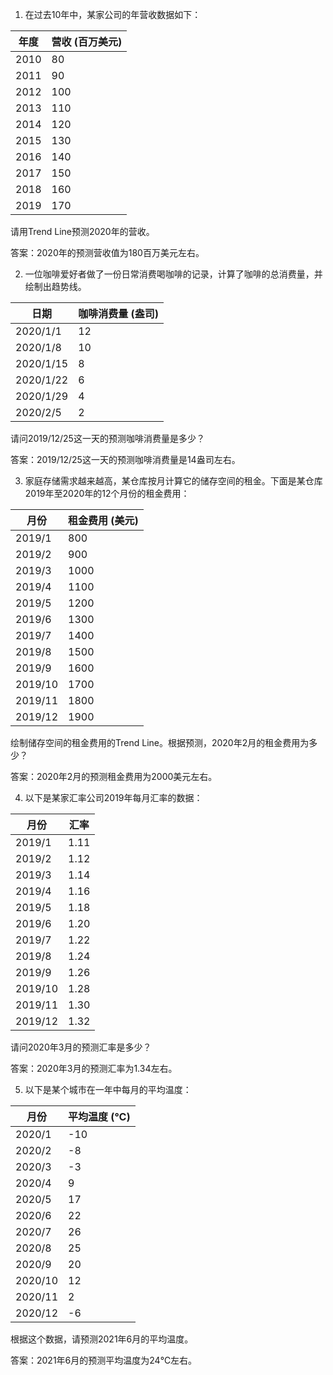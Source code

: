 

1. 在过去10年中，某家公司的年营收数据如下： 

| 年度 | 营收 (百万美元) |
| ---- | --------------- |
| 2010 | 80              |
| 2011 | 90              |
| 2012 | 100             |
| 2013 | 110             |
| 2014 | 120             |
| 2015 | 130             |
| 2016 | 140             |
| 2017 | 150             |
| 2018 | 160             |
| 2019 | 170             |

请用Trend Line预测2020年的营收。

答案：2020年的预测营收值为180百万美元左右。 

2. 一位咖啡爱好者做了一份日常消费喝咖啡的记录，计算了咖啡的总消费量，并绘制出趋势线。 

| 日期     | 咖啡消费量 (盎司) |
| -------- | ----------------- |
| 2020/1/1 | 12                |
| 2020/1/8 | 10                |
| 2020/1/15| 8                 |
| 2020/1/22| 6                 |
| 2020/1/29| 4                 |
| 2020/2/5 | 2                 |

请问2019/12/25这一天的预测咖啡消费量是多少？

答案：2019/12/25这一天的预测咖啡消费量是14盎司左右。 

3. 家庭存储需求越来越高，某仓库按月计算它的储存空间的租金。下面是某仓库2019年至2020年的12个月份的租金费用： 

| 月份    | 租金费用 (美元) |
| ------- | --------------- |
| 2019/1  | 800             |
| 2019/2  | 900             |
| 2019/3  | 1000            |
| 2019/4  | 1100            |
| 2019/5  | 1200            |
| 2019/6  | 1300            |
| 2019/7  | 1400            |
| 2019/8  | 1500            |
| 2019/9  | 1600            |
| 2019/10 | 1700            |
| 2019/11 | 1800            |
| 2019/12 | 1900            |

绘制储存空间的租金费用的Trend Line。根据预测，2020年2月的租金费用为多少？

答案：2020年2月的预测租金费用为2000美元左右。 

4. 以下是某家汇率公司2019年每月汇率的数据： 

| 月份    | 汇率 |
| ------- | ---- |
| 2019/1  | 1.11 |
| 2019/2  | 1.12 |
| 2019/3  | 1.14 |
| 2019/4  | 1.16 |
| 2019/5  | 1.18 |
| 2019/6  | 1.20 |
| 2019/7  | 1.22 |
| 2019/8  | 1.24 |
| 2019/9  | 1.26 |
| 2019/10 | 1.28 |
| 2019/11 | 1.30 |
| 2019/12 | 1.32 |

请问2020年3月的预测汇率是多少？

答案：2020年3月的预测汇率为1.34左右。 

5. 以下是某个城市在一年中每月的平均温度： 

| 月份    | 平均温度 (℃) |
| ------- | --------------- |
| 2020/1  | -10             |
| 2020/2  | -8              |
| 2020/3  | -3              |
| 2020/4  | 9               |
| 2020/5  | 17              |
| 2020/6  | 22              |
| 2020/7  | 26              |
| 2020/8  | 25              |
| 2020/9  | 20              |
| 2020/10 | 12              |
| 2020/11 | 2               |
| 2020/12 | -6              |

根据这个数据，请预测2021年6月的平均温度。

答案：2021年6月的预测平均温度为24℃左右。